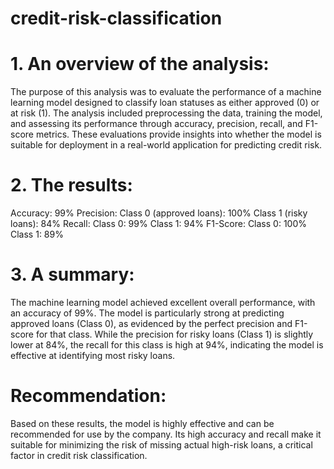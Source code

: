 # credit-risk-classification

# 1. An overview of the analysis:
The purpose of this analysis was to evaluate the performance of a machine learning model designed to classify loan statuses as either approved (0) or at risk (1). The analysis included preprocessing the data, training the model, and assessing its performance through accuracy, precision, recall, and F1-score metrics. These evaluations provide insights into whether the model is suitable for deployment in a real-world application for predicting credit risk.

# 2. The results:
Accuracy: 99%
Precision:
Class 0 (approved loans): 100%
Class 1 (risky loans): 84%
Recall:
Class 0: 99%
Class 1: 94%
F1-Score:
Class 0: 100%
Class 1: 89%

# 3. A summary:
The machine learning model achieved excellent overall performance, with an accuracy of 99%. The model is particularly strong at predicting approved loans (Class 0), as evidenced by the perfect precision and F1-score for that class. While the precision for risky loans (Class 1) is slightly lower at 84%, the recall for this class is high at 94%, indicating the model is effective at identifying most risky loans.

# Recommendation:
Based on these results, the model is highly effective and can be recommended for use by the company. Its high accuracy and recall make it suitable for minimizing the risk of missing actual high-risk loans, a critical factor in credit risk classification.
